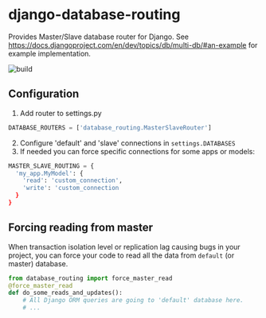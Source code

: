 django-database-routing
===================

Provides Master/Slave database router for Django.
See https://docs.djangoproject.com/en/dev/topics/db/multi-db/#an-example for example implementation.

![build](https://github.com/just-work/django-database-routing/workflows/build/badge.svg?branch=master)

Configuration
-------------
1. Add router to settings.py
  ```python
  DATABASE_ROUTERS = ['database_routing.MasterSlaveRouter']
  
  ```
2. Configure 'default' and 'slave' connections in `settings.DATABASES`
3. If needed you can force specific connections for some apps or models:
  ```python
  MASTER_SLAVE_ROUTING = {
    'my_app.MyModel': {
      'read': 'custom_connection',
      'write': 'custom_connection
    }
  }
  
  ```
  
Forcing reading from master
---------------------------

When transaction isolation level or replication lag causing bugs in your project, you can force your code 
to read all the data from `default` (or master) database.

```python
from database_routing import force_master_read
@force_master_read
def do_some_reads_and_updates():
    # All Django ORM queries are going to 'default' database here.
    # ...
    
```
  
